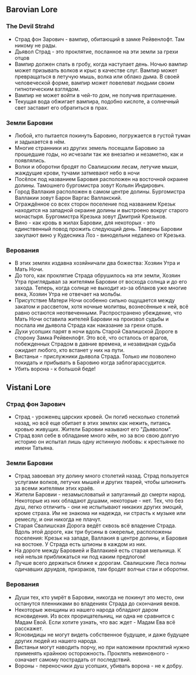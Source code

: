 ## Barovian Lore
### The Devil Strahd
- Страд фон Зарович - вампир, обитающий в замке Рейвенлофт. Там никому не рады.
- Дьявол Страд - это проклятие, посланное на эти земли за грехи отцов
- Вампир должен спать в гробу, когда наступает день. Ночью вампир может призывать волков и крыс в качестве слуг. Вампир может превращаться в летучую мышь, волка или облако дыма. В своей человеческой форме, вампир может повелеват людьми своим гипнотическим взглядом.
- Вампир не может войти в чей-то дом, не получив приглашение.
- Текущая вода обжигает вампира, подобно кислоте, а солнечный свет заставит его обратиться в прах.
### Земли Баровии
- Любой, кто пытается покинуть Баровию, погружается в густой туман и задыхается в нём.
- Многие странники из других земель посещали Баровию за прошедшие годы, но исчезали так же внезапно и незаметно, как и появлялись.
- Волки и оборотни бродят по Свалишским лесам, летучие мыши, жаждущие крови, тучами затмевают небо в ночи
- Посёлок под названием Баровия расположен на восточной окраине долины. Тамошнего бургомистра зовут Кольян Индирович.
- Город Валлакия расположен в самом центре долины. Бургомистра Валлакии зовут Барон Варгас Валлакский.
- Ограждённое со всех сторон поселение под названием Крезьк находится на западной окраине долины и выстроено вокруг старого монастыря. Бургомистра Крезька зовут Дмитрий Крезьков.
- Вино - как кровь в жилах Баровии, для некоторых - это единственный повод прожить следующий день. Таверны Баровии закупают вино у Кудесника Лоз - винодельни недалеко от Крезька.
### Верования
- В этих землях издавна хозяйничали два божества: Хозяин Утра и Мать Ночи.
- До того, как проклятие Страда обрушилось на эти земли, Хозяин Утра приглядывал за жителями Баровии от восхода солнца и до его захода. Теперь, когда солнце не выходит из-за облаков уже многие века, Хозяин Утра не отвечает на мольбы.
- Присутствие Матери Ночи особенно сильно ощущается между закатом и рассветом, хотя ночные молитвы, вознесённые к ней, всё равно остаются неотвеченными. Распространено убеждение, что Мать Ночи оставила жителей Баровии на произвол судьбы и послала им дьявола Страда как наказание за грехи отцов.
- Духи усопших парят в ночи вдоль Старой Свалишской Дороге в сторону Замка Рейвенлофт. Это всё, что осталось от врагов, побежденных Страдом в давние времена, и незавидная судьба ожидает любого, кто встанет у них на пути.
- Вистаньи - прислужники дьявола Страда. Только им позволено покидать и прибывать в Баровию когда заблогарассудится.
- Убить ворона - к большой беде!
## Vistani Lore
### Страд фон Зарович
- Страд - уроженец царских кровей. Он погиб несколько столетий назад, но всё еще обитает в этих землях как нежить, питаясь кровью живущих. Жители Баровии называют его "Дьяволом".
- Страд взял себе в обладание много жён, но за всю свою долгую историю он испытал лишь одну истинную любовь: к крестьянке по имени Татьяна.
### Земли Баровии
- Страд завоевал эту долину много столетий назад. Страд пользуется услугами волков, летучих мышей и других тварей, чтобы шпионить за всеми жителями этих краёв.
- Жители Баровии - незамысловатый и запуганный до смерти народ. Некоторые из них обладают душами, некоторые - нет. Тех, что без душ, легко отличить - они не испытывают никаких других эмоций, кроме страха. Им не знакома ни надежда, ни страсть к музыке или ремеслу, и они никогда не плачут.
- Старая Свалишская Дорога ведёт сквозь всё владение Страда. Вдоль этой дороге, как три бусины в ожерелье, расположены поселения: Крезьк на западе, Валлакия в центре долины, и Баровия на востоке. У Страда есть шпионы в каждом из них.
- На дороге между Баровией и Валлакией есть старая мельница. К ней нельзя приближаться ни под каким предлогом!
- Лучше всего держаться ближе к дорогам. Свалишские Леса полны одичавших друидов, призраков, там бродят волчьи стаи и оборотни.
### Верования
- Души тех, кто умрёт в Баровии, никогда не покинут это место, они останутся пленниками во владениях Страда до скончания веков.
- Некоторые женщины из нашего народа обладают даром ясновидения. Из всех прорицательниц, ни одна не сравнится с Мадам Евой. Если хотите узнать, что вас ждет - Мадам Ева всё расскажет.
- Ясновидицы не могут видеть собственное будущее, и даже будущее других людей из нашего народа.
- Вистаньи могут наводить порчу, но при наложении проклятий нужно применять крайнюю осторожность. Проклять невиновного - означает самому пострадать от последствий.
- Вороны - переносчики душ усопших, убивать ворона - не к добру.